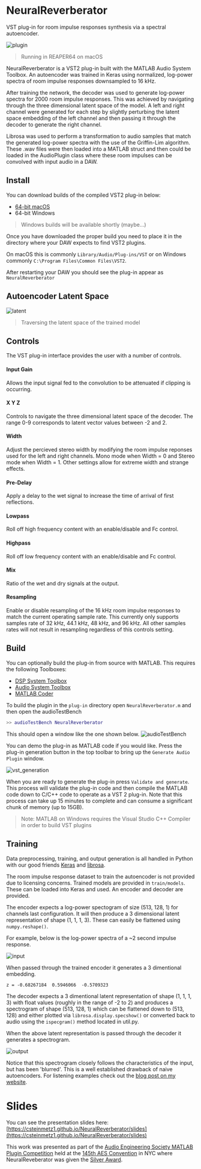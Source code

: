 # NeuralReverberator
VST plug-in for room impulse responses synthesis via a spectral autoencoder.

![plugin](img/plugin.png)
> Running in REAPER64 on macOS

NeuralReverberator is a VST2 plug-in built with the MATLAB Audio System Toolbox. An autoencoder was trained in Keras using normalized, log-power spectra of room impulse responses downsampled to 16 kHz. 

After training the network, the decoder was used to generate log-power spectra for 2000 room impulse responses. This was achieved by navigating through the three dimensional latent space of the model. A left and right channel were generated for each step by slightly perturbing the latent space embedding of the left channel and then passing it through the decoder to generate the right channel. 

Librosa was used to perform a transformation to audio samples that match the generated log-power spectra with the use of the Griffin-Lim algorithm. These .wav files were then loaded into a MATLAB struct and then could be loaded in the AudioPlugin class where these room impulses can be convolved with input audio in a DAW.

## Install
You can download builds of the compiled VST2 plug-in below:
* [64-bit macOS](https://drive.google.com/open?id=1V4gkSTsCwdWzbczlKe73U6t86WilxElq)
* 64-bit Windows
> Windows builds will be available shortly (maybe...)

Once you have downloaded the proper build you need to place it in the directory where your DAW expects to find VST2 plugins. 

On macOS this is commonly `Library/Audio/Plug-ins/VST` 
or on Windows commonly `C:\Program Files\Common Files\VST2`.

After restarting your DAW you should see the plug-in appear as `NeuralReverberator`

## Autoencoder Latent Space
![latent](img/traverse_circle_tilt.gif)
> Traversing the latent space of the trained model

## Controls
The VST plug-in interface provides the user with a number of controls.

#### Input Gain 
Allows the input signal fed to the convolution to be attenuated if clipping is occurring.
#### X Y Z
Controls to navigate the three dimensional latent space of the decoder. The range 0-9 corresponds to latent vector values between -2 and 2.
#### Width
Adjust the percieved stereo width by modifying the room impulse reponses used for the left and right channels. Mono mode when Width = 0 and Stereo mode when Width = 1. 
Other settings allow for extreme width and strange effects. 
#### Pre-Delay
Apply a delay to the wet signal to increase the time of arrival of first reflections.
#### Lowpass
Roll off high frequency content with an enable/disable and Fc control.
#### Highpass
Roll off low frequency content with an enable/disable and Fc control.
#### Mix
Ratio of the wet and dry signals at the output.
#### Resampling
Enable or disable resampling of the 16 kHz room impulse responses to match the current operating sample rate. This currently only supports samples rate of 32 kHz, 44.1 kHz, 48 kHz, and 96 kHz. All other samples rates will not result in resampling regardless of this controls setting. 

## Build
You can optionally build the plug-in from source with MATLAB.
This requires the following Toolboxes:
* [DSP System Toolbox](https://www.mathworks.com/products/dsp-system.html)
* [Audio System Toolbox](https://www.mathworks.com/products/audio-system.html)
* [MATLAB Coder](https://www.mathworks.com/products/matlab-coder.html)

To build the plugin in the `plug-in` directory open `NeuralReverberator.m` and then open the audioTestBench

```matlab
>> audioTestBench NeuralReverberator
```

This should open a window like the one shown below.
![audioTestBench](img/audioTestBench.png)

You can demo the plug-in as MATLAB code if you would like. Press the plug-in generation button in the top toolbar to bring up the `Generate Audio Plugin` window.

![vst_generation](img/vst_generation.png)

When you are ready to generate the plug-in press `Validate and generate`. This process will validate the plug-in code and then compile the MATLAB code down to C/C++ code to operate as a VST 2 plug-in. Note that this process can take up 15 minutes to complete and can consume a significant chunk of memory (up to 15GB).

> Note: MATLAB on Windows requires the Visual Studio C++ Compiler in order to build VST plugins

## Training
Data preprocessing, training, and output generation is all handled in Python with our good friends [Keras](https://keras.io/) and [librosa](https://librosa.github.io/librosa/). 

The room impulse response dataset to train the autoencoder is not provided due to licensing concerns. Trained models are provided in `train/models`. These can be loaded into Keras and used. An encoder and decoder are provided. 

The encoder expects a log-power spectogram of size (513, 128, 1) for channels last configuration. It will then produce a 3 dimensional latent representation of shape (1, 1, 1, 3). These can easily be flattened using `numpy.reshape()`. 

For example, below is the log-power spectra of a ~2 second impulse response.

![input](img/input.png)

When passed through the trained encoder it generates a 3 dimentional embedding.

`z = -0.68267184  0.5946066  -0.5709323`

The decoder expects a 3 dimentional latent representation of shape (1, 1, 1, 3) with float values (roughly in the range of -2 to 2) and produces a spectrogram of shape (513, 128, 1) which can be flattened down to (513, 128) and either plotted via `librosa.display.specshow()` or converted back to audio using the `ispecgram()` method located in util.py.

When the above latent representation is passed through the decoder it generates a spectrogram.

![output](img/output.png)

Notice that this spectrogram closely follows the characteristics of the input, but has been 'blurred'. This is a well established drawback of naive autoencoders. For listening examples check out the [blog post on my website](https://www.christiansteinmetz.com/projects-blog/neuralreverberator).

# Slides
You can see the presentation slides here: [https://csteinmetz1.github.io/NeuralReverberator/slides](https://csteinmetz1.github.io/NeuralReverberator/slides)

This work was presented as part of the [Audio Engineering Society MATLAB Plugin Competition](http://www.aes.org/students/awards/mpsc/) held at the [145th AES Convention](http://www.aes.org/events/145/) in NYC where
NeuralReveberator was given the [Silver Award](http://www.aes.org/students/blog/2019/7/aes-student-competition-matlab-plugin-145followup).
